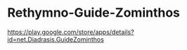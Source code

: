# Rethymno-Guide-Zominthos

https://play.google.com/store/apps/details?id=net.Diadrasis.GuideZominthos

